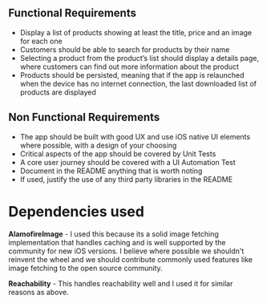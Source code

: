 ## Functional Requirements
* Display a list of products showing at least the title, price and an image for each one
* Customers should be able to search for products by their name
* Selecting a product from the product’s list should display a details page,
where customers can find out more information about the product
* Products should be persisted​, meaning that if the app is relaunched when the
device has no internet connection, the last downloaded list of products are displayed

## Non Functional Requirements
* The app should be built with good UX and use iOS native UI elements where possible, with a design of your choosing
* Critical aspects of the app should be covered by Unit Tests
* A core user journey should be covered with a UI Automation Test
* Document in the README anything that is worth noting
* If used, justify the use of any third party libraries in the README

# Dependencies used

**AlamofireImage** - I used this because its a solid image fetching implementation that handles caching and is well supported by the community for new iOS versions. I believe where possible we shouldn't reinvent the wheel and we should contribute commonly used features like image fetching to the open source community.

**Reachability** - This handles reachability well and I used it for similar reasons as above.
